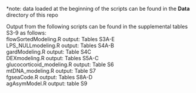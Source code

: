 
*note: data loaded at the beginning of the scripts can be found in the __Data__ directory of this repo

Output from the following scripts can be found in the supplemental tables S3-9 as follows:  
flowSortedModeling.R output: Tables S3A-E  
LPS_NULLmodeling.R output: Tables S4A-B  
gardModeling.R output: Table S4C  
DEXmodeling.R output: Tables S5A-C  
glucocorticoid_modeling.R output: Table S6  
mtDNA_modeling.R output: Table S7  
fgseaCode.R output: Tables S8A-D  
agAsymModel.R output: table S9  
